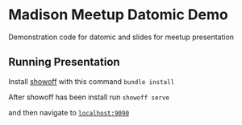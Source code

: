 # Madison Meetup Datomic Demo

Demonstration code for datomic and slides for meetup presentation

## Running Presentation

Install [showoff](https://github.com/puppetlabs/showoff) with this command `bundle install`

After showoff has been install run `showoff serve`

and then navigate to [`localhost:9090`](localhost:9090)
